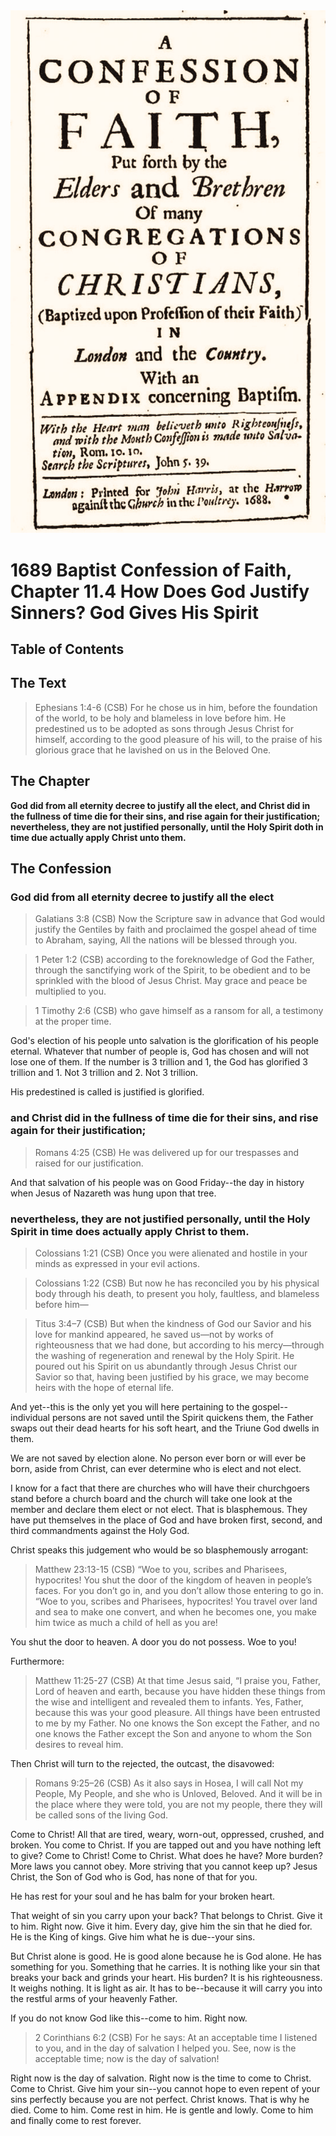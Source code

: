 <img class="intro-right" src="../images/art-1689.png">

# 1689 Baptist Confession of Faith, Chapter 11.4 How Does God Justify Sinners? God Gives His Spirit

## Table of Contents

<!-- toc -->

## The Text

>Ephesians 1:4-6 (CSB) For he chose us in him, before the foundation of the world, to be holy and blameless in love before him. He predestined us to be adopted as sons through Jesus Christ for himself, according to the good pleasure of his will, to the praise of his glorious grace that he lavished on us in the Beloved One.

## The Chapter

**God did from all eternity decree to justify all the elect, and Christ did in the fullness of time die for their sins, and rise again for their justification; nevertheless, they are not justified personally, until the Holy Spirit doth in time due actually apply Christ unto them.**

## The Confession

### God did from all eternity decree to justify all the elect

>Galatians 3:8 (CSB) Now the Scripture saw in advance that God would justify the Gentiles by faith and proclaimed the gospel ahead of time to Abraham, saying, All the nations will be blessed through you.

>1 Peter 1:2 (CSB) according to the foreknowledge of God the Father, through the sanctifying work of the Spirit, to be obedient and to be sprinkled with the blood of Jesus Christ. May grace and peace be multiplied to you.

>1 Timothy 2:6 (CSB) who gave himself as a ransom for all, a testimony at the proper time.

God's election of his people unto salvation is the glorification of his people eternal. Whatever that number of people is, God has chosen and will not lose one of them. If the number is 3 trillion and 1, the God has glorified 3 trillion and 1. Not 3 trillion and 2. Not 3 trillion.

His predestined is called is justified is glorified.

### and Christ did in the fullness of time die for their sins, and rise again for their justification;

>Romans 4:25 (CSB) He was delivered up for our trespasses and raised for our justification.

And that salvation of his people was on Good Friday--the day in history when Jesus of Nazareth was hung upon that tree.

### nevertheless, they are not justified personally, until the Holy Spirit in time does actually apply Christ to them.

>Colossians 1:21 (CSB) Once you were alienated and hostile in your minds as expressed in your evil actions.

>Colossians 1:22 (CSB) But now he has reconciled you by his physical body through his death, to present you holy, faultless, and blameless before him—

>Titus 3:4–7 (CSB) But when the kindness of God our Savior and his love for mankind appeared, he saved us—not by works of righteousness that we had done, but according to his mercy—through the washing of regeneration and renewal by the Holy Spirit. He poured out his Spirit on us abundantly through Jesus Christ our Savior so that, having been justified by his grace, we may become heirs with the hope of eternal life.

And yet--this is the only yet you will here pertaining to the gospel--individual persons are not saved until the Spirit quickens them, the Father swaps out their dead hearts for his soft heart, and the Triune God dwells in them.

We are not saved by election alone. No person ever born or will ever be born, aside from Christ, can ever determine who is elect and not elect.

I know for a fact that there are churches who will have their churchgoers stand before a church board and the church will take one look at the member and declare them elect or not elect. That is blasphemous. They have put themselves in the place of God and have broken first, second, and third commandments against the Holy God.

Christ speaks this judgement who would be so blasphemously arrogant:

>Matthew 23:13-15 (CSB) “Woe to you, scribes and Pharisees, hypocrites! You shut the door of the kingdom of heaven in people’s faces. For you don’t go in, and you don’t allow those entering to go in. “Woe to you, scribes and Pharisees, hypocrites! You travel over land and sea to make one convert, and when he becomes one, you make him twice as much a child of hell as you are!

You shut the door to heaven. A door you do not possess. Woe to you!

Furthermore:

>Matthew 11:25-27 (CSB) At that time Jesus said, “I praise you, Father, Lord of heaven and earth, because you have hidden these things from the wise and intelligent and revealed them to infants. Yes, Father, because this was your good pleasure. All things have been entrusted to me by my Father. No one knows the Son except the Father, and no one knows the Father except the Son and anyone to whom the Son desires to reveal him.

Then Christ will turn to the rejected, the outcast, the disavowed:

>Romans 9:25–26 (CSB) As it also says in Hosea, I will call Not my People, My People, and she who is Unloved, Beloved. And it will be in the place where they were told, you are not my people, there they will be called sons of the living God.

Come to Christ! All that are tired, weary, worn-out, oppressed, crushed, and broken. You come to Christ. If you are tapped out and you have nothing left to give? Come to Christ! Come to Christ. What does he have? More burden? More laws you cannot obey. More striving that you cannot keep up? Jesus Christ, the Son of God who is God, has none of that for you.

He has rest for your soul and he has balm for your broken heart.

That weight of sin you carry upon your back? That belongs to Christ. Give it to him. Right now. Give it him. Every day, give him the sin that he died for. He is the King of kings. Give him what he is due--your sins. 

But Christ alone is good. He is good alone because he is God alone. He has something for you. Something that he carries. It is nothing like your sin that breaks your back and grinds your heart. His burden? It is his righteousness. It weighs nothing. It is light as air. It has to be--because it will carry you into the restful arms of your heavenly Father.

If you do not know God like this--come to him. Right now.

>2 Corinthians 6:2 (CSB) For he says: At an acceptable time I listened to you, and in the day of salvation I helped you. See, now is the acceptable time; now is the day of salvation!

Right now is the day of salvation. Right now is the time to come to Christ. Come to Christ. Give him your sin--you cannot hope to even repent of your sins perfectly because you are not perfect. Christ knows. That is why he died. Come to him. Come rest in him. He is gentle and lowly. Come to him and finally come to rest forever.
